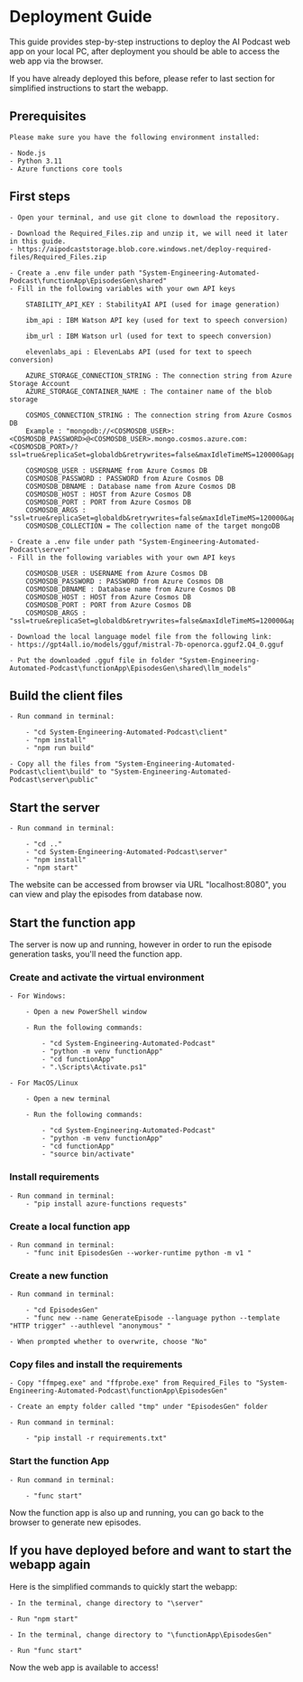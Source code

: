 # Deployment Guide

This guide provides step-by-step instructions to deploy the AI Podcast web app on your local PC, after deployment you should be able to access the web app via the browser.

If you have already deployed this before, please refer to last section for simplified instructions to start the webapp.

## Prerequisites

    Please make sure you have the following environment installed:

    - Node.js
    - Python 3.11
    - Azure functions core tools

## First steps

    - Open your terminal, and use git clone to download the repository.

    - Download the Required_Files.zip and unzip it, we will need it later in this guide.
    - https://aipodcaststorage.blob.core.windows.net/deploy-required-files/Required_Files.zip

    - Create a .env file under path "System-Engineering-Automated-Podcast\functionApp\EpisodesGen\shared"
    - Fill in the following variables with your own API keys

        STABILITY_API_KEY : StabilityAI API (used for image generation)

        ibm_api : IBM Watson API key (used for text to speech conversion)

        ibm_url : IBM Watson url (used for text to speech conversion)

        elevenlabs_api : ElevenLabs API (used for text to speech conversion)

        AZURE_STORAGE_CONNECTION_STRING : The connection string from Azure Storage Account
        AZURE_STORAGE_CONTAINER_NAME : The container name of the blob storage

        COSMOS_CONNECTION_STRING : The connection string from Azure Cosmos DB
        Example : "mongodb://<COSMOSDB_USER>:<COSMOSDB_PASSWORD>@<COSMOSDB_USER>.mongo.cosmos.azure.com:<COSMOSDB_PORT>/?ssl=true&replicaSet=globaldb&retrywrites=false&maxIdleTimeMS=120000&appName=@<COSMOSDB_USER>@"

        COSMOSDB_USER : USERNAME from Azure Cosmos DB
        COSMOSDB_PASSWORD : PASSWORD from Azure Cosmos DB
        COSMOSDB_DBNAME : Database name from Azure Cosmos DB
        COSMOSDB_HOST : HOST from Azure Cosmos DB
        COSMOSDB_PORT : PORT from Azure Cosmos DB
        COSMOSDB_ARGS : "ssl=true&replicaSet=globaldb&retrywrites=false&maxIdleTimeMS=120000&appName=@<COSMOSDB_USER>@"
        COSMOSDB_COLLECTION = The collection name of the target mongoDB

    - Create a .env file under path "System-Engineering-Automated-Podcast\server"
    - Fill in the following variables with your own API keys

        COSMOSDB_USER : USERNAME from Azure Cosmos DB
        COSMOSDB_PASSWORD : PASSWORD from Azure Cosmos DB
        COSMOSDB_DBNAME : Database name from Azure Cosmos DB
        COSMOSDB_HOST : HOST from Azure Cosmos DB
        COSMOSDB_PORT : PORT from Azure Cosmos DB
        COSMOSDB_ARGS : "ssl=true&replicaSet=globaldb&retrywrites=false&maxIdleTimeMS=120000&appName=@<COSMOSDB_USER>@"

    - Download the local language model file from the following link:
    - https://gpt4all.io/models/gguf/mistral-7b-openorca.gguf2.Q4_0.gguf

    - Put the downloaded .gguf file in folder "System-Engineering-Automated-Podcast\functionApp\EpisodesGen\shared\llm_models"

## Build the client files

    - Run command in terminal:

        - "cd System-Engineering-Automated-Podcast\client"
        - "npm install"
        - "npm run build"

    - Copy all the files from "System-Engineering-Automated-Podcast\client\build" to "System-Engineering-Automated-Podcast\server\public"

## Start the server

    - Run command in terminal:

        - "cd .."
        - "cd System-Engineering-Automated-Podcast\server"
        - "npm install"
        - "npm start"

The website can be accessed from browser via URL "localhost:8080", you can view and play the episodes from database now.

## Start the function app

The server is now up and running, however in order to run the episode generation tasks, you'll need the function app.

### Create and activate the virtual environment

    - For Windows:

        - Open a new PowerShell window

        - Run the following commands:

            - "cd System-Engineering-Automated-Podcast"
            - "python -m venv functionApp"
            - "cd functionApp"
            - ".\Scripts\Activate.ps1"

    - For MacOS/Linux

        - Open a new terminal

        - Run the following commands:

            - "cd System-Engineering-Automated-Podcast"
            - "python -m venv functionApp"
            - "cd functionApp"
            - "source bin/activate"

### Install requirements

    - Run command in terminal:
        - "pip install azure-functions requests"

### Create a local function app

    - Run command in terminal:
        - "func init EpisodesGen --worker-runtime python -m v1 "

### Create a new function

    - Run command in terminal:

        - "cd EpisodesGen"
        - "func new --name GenerateEpisode --language python --template "HTTP trigger" --authlevel "anonymous" "

    - When prompted whether to overwrite, choose "No"

### Copy files and install the requirements

    - Copy "ffmpeg.exe" and "ffprobe.exe" from Required_Files to "System-Engineering-Automated-Podcast\functionApp\EpisodesGen"

    - Create an empty folder called "tmp" under "EpisodesGen" folder

    - Run command in terminal:

        - "pip install -r requirements.txt"

### Start the function App

    - Run command in terminal:
    
        - "func start"

Now the function app is also up and running, you can go back to the browser to generate new episodes.

## If you have deployed before and want to start the webapp again

Here is the simplified commands to quickly start the webapp:

    - In the terminal, change directory to "\server"
    
    - Run "npm start"
    
    - In the terminal, change directory to "\functionApp\EpisodesGen"
    
    - Run "func start"

Now the web app is available to access!